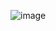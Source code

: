 ![image](https://github.com/MBoone5/dsa-notes-and-impl/assets/40136281/678e7f73-f18b-4fc3-9b03-3dfc3278dbe5)
